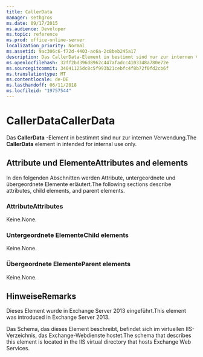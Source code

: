 ```yaml
---
title: CallerData
manager: sethgros
ms.date: 09/17/2015
ms.audience: Developer
ms.topic: reference
ms.prod: office-online-server
localization_priority: Normal
ms.assetid: 9ac306c6-f72d-4403-ac6a-2c8beb245a17
description: Das CallerData-Element in bestimmt sind nur zur internen Verwendung.
ms.openlocfilehash: 32ff2bd396d8962c447afadcc4103348a780e72e
ms.sourcegitcommit: 34041125dc8c5f993b21cebfc4f8b72f0fd2cb6f
ms.translationtype: MT
ms.contentlocale: de-DE
ms.lasthandoff: 06/11/2018
ms.locfileid: "19757544"
---
```

# <a name="callerdata"></a><span data-ttu-id="e3efb-103">CallerData</span><span class="sxs-lookup"><span data-stu-id="e3efb-103">CallerData</span></span>

<span data-ttu-id="e3efb-104">Das **CallerData** -Element in bestimmt sind nur zur internen Verwendung.</span><span class="sxs-lookup"><span data-stu-id="e3efb-104">The **CallerData** element in intended for internal use only.</span></span> 

## <a name="attributes-and-elements"></a><span data-ttu-id="e3efb-105">Attribute und Elemente</span><span class="sxs-lookup"><span data-stu-id="e3efb-105">Attributes and elements</span></span>

<span data-ttu-id="e3efb-106">In den folgenden Abschnitten werden Attribute, untergeordnete und übergeordnete Elemente erläutert.</span><span class="sxs-lookup"><span data-stu-id="e3efb-106">The following sections describe attributes, child elements, and parent elements.</span></span>
  
### <a name="attributes"></a><span data-ttu-id="e3efb-107">Attribute</span><span class="sxs-lookup"><span data-stu-id="e3efb-107">Attributes</span></span>

<span data-ttu-id="e3efb-108">Keine.</span><span class="sxs-lookup"><span data-stu-id="e3efb-108">None.</span></span>
  
### <a name="child-elements"></a><span data-ttu-id="e3efb-109">Untergeordnete Elemente</span><span class="sxs-lookup"><span data-stu-id="e3efb-109">Child elements</span></span>

<span data-ttu-id="e3efb-110">Keine.</span><span class="sxs-lookup"><span data-stu-id="e3efb-110">None.</span></span>
  
### <a name="parent-elements"></a><span data-ttu-id="e3efb-111">Übergeordnete Elemente</span><span class="sxs-lookup"><span data-stu-id="e3efb-111">Parent elements</span></span>

<span data-ttu-id="e3efb-112">Keine.</span><span class="sxs-lookup"><span data-stu-id="e3efb-112">None.</span></span>
  
## <a name="remarks"></a><span data-ttu-id="e3efb-113">Hinweise</span><span class="sxs-lookup"><span data-stu-id="e3efb-113">Remarks</span></span>

<span data-ttu-id="e3efb-114">Dieses Element wurde in Exchange Server 2013 eingeführt.</span><span class="sxs-lookup"><span data-stu-id="e3efb-114">This element was introduced in Exchange Server 2013.</span></span>
  
<span data-ttu-id="e3efb-115">Das Schema, das dieses Element beschreibt, befindet sich im virtuellen IIS-Verzeichnis, das Exchange-Webdienste hostet.</span><span class="sxs-lookup"><span data-stu-id="e3efb-115">The schema that describes this element is located in the IIS virtual directory that hosts Exchange Web Services.</span></span>
  


